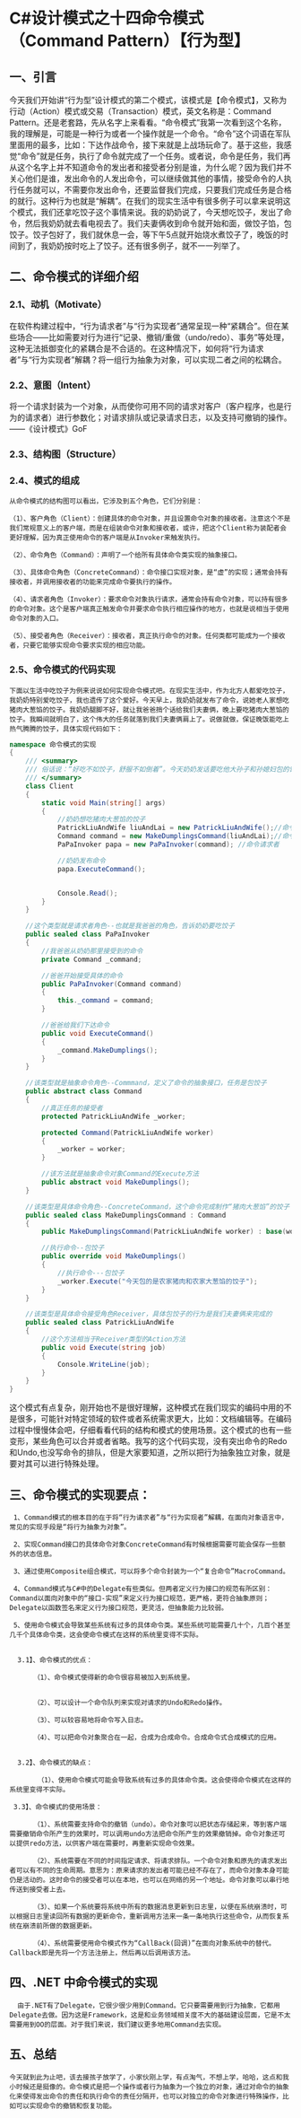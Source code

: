 # C#设计模式之十四命令模式（Command Pattern）【行为型】
## 一、引言

   今天我们开始讲“行为型”设计模式的第二个模式，该模式是【命令模式】，又称为行动（Action）模式或交易（Transaction）模式，英文名称是：Command Pattern。还是老套路，先从名字上来看看。“命令模式”我第一次看到这个名称，我的理解是，可能是一种行为或者一个操作就是一个命令。“命令”这个词语在军队里面用的最多，比如：下达作战命令，接下来就是上战场玩命了。基于这些，我感觉“命令”就是任务，执行了命令就完成了一个任务。或者说，命令是任务，我们再从这个名字上并不知道命令的发出者和接受者分别是谁，为什么呢？因为我们并不关心他们是谁，发出命令的人发出命令，可以继续做其他的事情，接受命令的人执行任务就可以，不需要你发出命令，还要监督我们完成，只要我们完成任务是合格的就行。这种行为也就是“解耦”。在我们的现实生活中有很多例子可以拿来说明这个模式，我们还拿吃饺子这个事情来说。我的奶奶说了，今天想吃饺子，发出了命令，然后我奶奶就去看电视去了。我们夫妻俩收到命令就开始和面，做饺子馅，包饺子。饺子包好了，我们就休息一会，等下午5点就开始烧水煮饺子了，晚饭的时间到了，我奶奶按时吃上了饺子。还有很多例子，就不一一列举了。

## 二、命令模式的详细介绍

### 2.1、动机（Motivate）

   在软件构建过程中，“行为请求者”与“行为实现者”通常呈现一种“紧耦合”。但在某些场合——比如需要对行为进行“记录、撤销/重做（undo/redo）、事务”等处理，这种无法抵御变化的紧耦合是不合适的。在这种情况下，如何将“行为请求者”与“行为实现者”解耦？将一组行为抽象为对象，可以实现二者之间的松耦合。

### 2.2、意图（Intent）

   将一个请求封装为一个对象，从而使你可用不同的请求对客户（客户程序，也是行为的请求者）进行参数化；对请求排队或记录请求日志，以及支持可撤销的操作。　　　　　　                                ——《设计模式》GoF

### 2.3、结构图（Structure）

      

### 2.4、模式的组成
    
    从命令模式的结构图可以看出，它涉及到五个角色，它们分别是：

    （1）、客户角色（Client）：创建具体的命令对象，并且设置命令对象的接收者。注意这个不是我们常规意义上的客户端，而是在组装命令对象和接收者，或许，把这个Client称为装配者会更好理解，因为真正使用命令的客户端是从Invoker来触发执行。

    （2）、命令角色（Command）：声明了一个给所有具体命令类实现的抽象接口。

    （3）、具体命令角色（ConcreteCommand）：命令接口实现对象，是“虚”的实现；通常会持有接收者，并调用接收者的功能来完成命令要执行的操作。

    （4）、请求者角色（Invoker）：要求命令对象执行请求，通常会持有命令对象，可以持有很多的命令对象。这个是客户端真正触发命令并要求命令执行相应操作的地方，也就是说相当于使用命令对象的入口。

    （5）、接受者角色（Receiver）：接收者，真正执行命令的对象。任何类都可能成为一个接收者，只要它能够实现命令要求实现的相应功能。

### 2.5、命令模式的代码实现

    下面以生活中吃饺子为例来说说如何实现命令模式吧。在现实生活中，作为北方人都爱吃饺子，我奶奶特别爱吃饺子，我也遗传了这个爱好。今天早上，我奶奶就发布了命令，说她老人家想吃猪肉大葱馅的饺子。我奶奶腿脚不好，就让我爸爸捎个话给我们夫妻俩，晚上要吃猪肉大葱馅的饺子。我瞬间就明白了，这个伟大的任务就落到我们夫妻俩肩上了。说做就做，保证晚饭能吃上热气腾腾的饺子，具体实现代码如下：

``` c#
namespace 命令模式的实现
{
    /// <summary>
    /// 俗话说：“好吃不如饺子，舒服不如倒着”。今天奶奶发话要吃他大孙子和孙媳妇包的饺子。今天还拿吃饺子这件事来说说命令模式的实现吧。
    /// </summary>
    class Client
    {
        static void Main(string[] args)
        {
            //奶奶想吃猪肉大葱馅的饺子
            PatrickLiuAndWife liuAndLai = new PatrickLiuAndWife();//命令接受者
            Command command = new MakeDumplingsCommand(liuAndLai);//命令
            PaPaInvoker papa = new PaPaInvoker(command); //命令请求者

            //奶奶发布命令
            papa.ExecuteCommand();


            Console.Read();
        }
    }

    //这个类型就是请求者角色--也就是我爸爸的角色，告诉奶奶要吃饺子
    public sealed class PaPaInvoker
    {
        //我爸爸从奶奶那里接受到的命令
        private Command _command;

        //爸爸开始接受具体的命令
        public PaPaInvoker(Command command)
        {
            this._command = command;
        }

        //爸爸给我们下达命令
        public void ExecuteCommand()
        {
            _command.MakeDumplings();
        }
    }

    //该类型就是抽象命令角色--Commmand，定义了命令的抽象接口，任务是包饺子
    public abstract class Command
    {
        //真正任务的接受者
        protected PatrickLiuAndWife _worker;

        protected Command(PatrickLiuAndWife worker)
        {
            _worker = worker;
        }

        //该方法就是抽象命令对象Command的Execute方法
        public abstract void MakeDumplings();
    }

    //该类型是具体命令角色--ConcreteCommand，这个命令完成制作“猪肉大葱馅”的饺子
    public sealed class MakeDumplingsCommand : Command
    {
        public MakeDumplingsCommand(PatrickLiuAndWife worker) : base(worker) { }

        //执行命令--包饺子
        public override void MakeDumplings()
        {
            //执行命令---包饺子
            _worker.Execute("今天包的是农家猪肉和农家大葱馅的饺子");
        }
    }

    //该类型是具体命令接受角色Receiver，具体包饺子的行为是我们夫妻俩来完成的
    public sealed class PatrickLiuAndWife
    {
        //这个方法相当于Receiver类型的Action方法
        public void Execute(string job)
        {
            Console.WriteLine(job);
        }
    }
}
```

   这个模式有点复杂，刚开始也不是很好理解，这种模式在我们现实的编码中用的不是很多，可能针对特定领域的软件或者系统需求更大，比如：文档编辑等。在编码过程中慢慢体会吧，仔细看看代码的结构和模式的使用场景。这个模式的也有一些变形，某些角色可以合并或者省略。我写的这个代码实现，没有突出命令的Redo和Undo,也没写命令的排队，但是大家要知道，之所以把行为抽象独立对象，就是要对其可以进行特殊处理。

## 三、命令模式的实现要点：
    
     1、Command模式的根本目的在于将“行为请求者”与“行为实现者”解耦，在面向对象语言中，常见的实现手段是“将行为抽象为对象”。

     2、实现Command接口的具体命令对象ConcreteCommand有时候根据需要可能会保存一些额外的状态信息。

     3、通过使用Composite组合模式，可以将多个命令封装为一个“复合命令”MacroCommand。

     4、Command模式与C#中的Delegate有些类似。但两者定义行为接口的规范有所区别：Command以面向对象中的“接口-实现”来定义行为接口规范，更严格，更符合抽象原则；Delegate以函数签名来定义行为接口规范，更灵活，但抽象能力比较弱。

     5、使用命令模式会导致某些系统有过多的具体命令类。某些系统可能需要几十个，几百个甚至几千个具体命令类，这会使命令模式在这样的系统里变得不实际。


      3.1】、命令模式的优点：

          （1）、命令模式使得新的命令很容易被加入到系统里。


          （2）、可以设计一个命令队列来实现对请求的Undo和Redo操作。

          （3）、可以较容易地将命令写入日志。

          （4）、可以把命令对象聚合在一起，合成为合成命令。合成命令式合成模式的应用。


      3.2】、命令模式的缺点：

           （1）、使用命令模式可能会导致系统有过多的具体命令类。这会使得命令模式在这样的系统里变得不实际。

     3.3】、命令模式的使用场景：

          （1）、系统需要支持命令的撤销（undo）。命令对象可以把状态存储起来，等到客户端需要撤销命令所产生的效果时，可以调用undo方法把命令所产生的效果撤销掉。命令对象还可以提供redo方法，以供客户端在需要时，再重新实现命令效果。

          （2）、系统需要在不同的时间指定请求、将请求排队。一个命令对象和原先的请求发出者可以有不同的生命周期。意思为：原来请求的发出者可能已经不存在了，而命令对象本身可能仍是活动的。这时命令的接受者可以在本地，也可以在网络的另一个地址。命令对象可以串行地传送到接受者上去。
 
          （3）、如果一个系统要将系统中所有的数据消息更新到日志里，以便在系统崩溃时，可以根据日志里读回所有数据的更新命令，重新调用方法来一条一条地执行这些命令，从而恢复系统在崩溃前所做的数据更新。

          （4）、系统需要使用命令模式作为“CallBack(回调)”在面向对象系统中的替代。Callback即是先将一个方法注册上，然后再以后调用该方法。

## 四、.NET 中命令模式的实现

      由于.NET有了Delegate，它很少很少用到Command。它只要需要用到行为抽象，它都用Delegate去做。因为这是Framework，这是和业务领域相关度不大的基础建设层面，它是不太需要用到OO的层面。对于我们来说，我们建议更多地用Command去实现。

## 五、总结

    今天就到此为止吧，该去接孩子放学了，小家伙刚上学，有点淘气，不想上学，哈哈，这点和我小时候还是挺像的。命令模式是把一个操作或者行为抽象为一个独立的对象，通过对命令的抽象化来使得发出命令的责任和执行命令的责任分隔开，也可以对独立的命令对象进行特殊操作，比如可以实现命令的撤销和恢复功能。